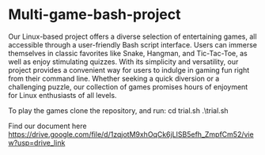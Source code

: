 # Multi-game-bash-project

Our Linux-based project offers a diverse selection of entertaining games, all accessible through a user-friendly Bash script interface. Users can immerse themselves in classic favorites like Snake, Hangman, and Tic-Tac-Toe, as well as enjoy stimulating quizzes. With its simplicity and versatility, our project provides a convenient way for users to indulge in gaming fun right from their command line. Whether seeking a quick diversion or a challenging puzzle, our collection of games promises hours of enjoyment for Linux enthusiasts of all levels.

To play the games clone the repository, and run:
cd trial.sh
.\trial.sh

Find our document here   
https://drive.google.com/file/d/1zqjotM9xhOqCk6jLISB5efh_ZmpfCm52/view?usp=drive_link
